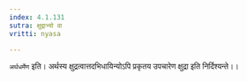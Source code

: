 ```yaml
---
index: 4.1.131
sutra: क्षुद्राभ्यो वा
vritti: nyasa

---
```

`अर्थधर्मेण` इति। अर्थस्य क्षुद्रत्वात्तदभिधायिन्योऽपि प्रकृतय उपचारेण क्षुद्रा इति निर्दिश्यन्ते।।